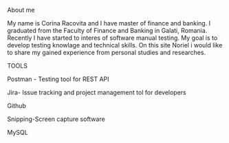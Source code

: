 About me 


My name is Corina Racovita and I have master of finance and banking. I graduated from the Faculty of Finance and Banking in Galati, Romania. Recently I have started to interes of software manual testing. My goal is to develop testing knowlage and technical skills. 
On this site Noriel i would like to share my gained experience from personal studies and researches. 



TOOLS

Postman - Testing tool for REST API

Jira- Issue tracking and project management tol for developers

Github

Snipping-Screen capture software

MySQL
